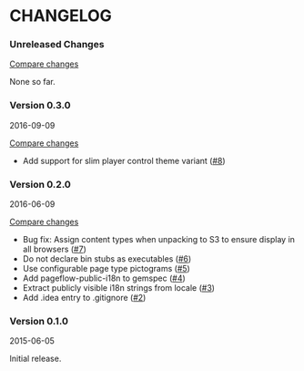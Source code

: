 # CHANGELOG

### Unreleased Changes

[Compare changes](https://github.com/codevise/pageflow-panorama/compare/v0.3.0...master)

None so far.

### Version 0.3.0

2016-09-09

[Compare changes](https://github.com/codevise/pageflow-panorama/compare/v0.2.0...v0.3.0)

- Add support for slim player control theme variant
  ([#8](https://github.com/codevise/pageflow-panorama/pull/8))

### Version 0.2.0

2016-06-09

[Compare changes](https://github.com/codevise/pageflow-panorama/compare/v0.1.0...v0.2.0)

- Bug fix: Assign content types when unpacking to S3 to ensure display
  in all browsers
  ([#7](https://github.com/codevise/pageflow-panorama/pull/7))
- Do not declare bin stubs as executables
  ([#6](https://github.com/codevise/pageflow-panorama/pull/6))
- Use configurable page type pictograms
  ([#5](https://github.com/codevise/pageflow-panorama/pull/5))
- Add pageflow-public-i18n to gemspec
  ([#4](https://github.com/codevise/pageflow-panorama/pull/4))
- Extract publicly visible i18n strings from locale
  ([#3](https://github.com/codevise/pageflow-panorama/pull/3))
- Add .idea entry to .gitignore
  ([#2](https://github.com/codevise/pageflow-panorama/pull/2))

### Version 0.1.0

2015-06-05

Initial release.
